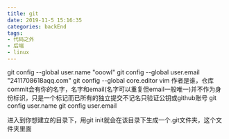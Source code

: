 ```yaml
---
title: git
date: 2019-11-5 15:16:35
categories: backEnd
tags:
- 代码之外
- 后端
- linux
---
```


git config --global user.name "ooowl" 
git config --global user.email "2411708618aqq.com"
git config --global core.editor vim
作者是谁，仓库commit会有你的名字，名字和email(名字可以重复但email一般唯一)并不作为身份标识，只是一个标记而已所有的独立提交不记名只验证公钥或github账号
git config user.name 
git config user.email

进入到你想建立的目录下，用git init就会在该目录下生成一个.git文件夹，这个文件夹里面


